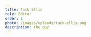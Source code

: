 ```yaml
---
title: Tuck Ellis
role: Editor
order: 1
photo: /images/uploads/tuck-ellis.png
description: the guy
---
```

